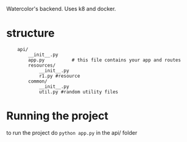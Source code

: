 Watercolor's backend. Uses k8 and docker.
# structure 
		api/
			__init__.py
			app.py          # this file contains your app and routes
			resources/
				__init__.py
				r1.py #resource 
			common/
				__init__.py
				util.py #random utility files


# Running the project
to run the project do `python app.py` in the api/ folder
